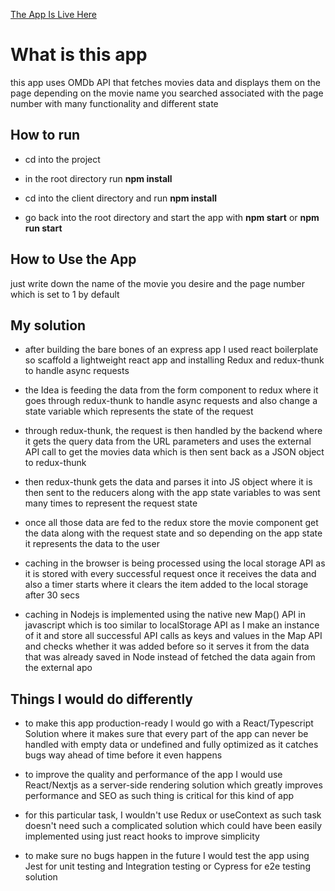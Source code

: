 [The App Is Live Here](https://movie-app-interface.vercel.app/)


# What is this app

this app uses OMDb API that fetches movies data and displays them on the page depending on the movie name you searched associated with the page number with many functionality and different state

## How to run

- cd into the project

- in the root directory run **npm install**

- cd into the client directory and run **npm install**

- go back into the root directory and start the app with **npm start** or **npm run start**

## How to Use the App

just write down the name of the movie you desire and the page number which is set to 1 by default

## My solution

- after building the bare bones of an express app I used react boilerplate so scaffold a lightweight react app and installing Redux and redux-thunk to handle async requests

- the Idea is feeding the data from the form component to redux where it goes through redux-thunk to handle async requests and also change a state variable which represents the state of the request

- through redux-thunk, the request is then handled by the backend where it gets the query data from the URL parameters and uses the external API call to get the movies data which is then sent back as a JSON object to redux-thunk

- then redux-thunk gets the data and parses it into JS object where it is then sent to the reducers along with the app state variables to was sent many times to represent the request state

- once all those data are fed to the redux store the movie component get the data along with the request state and so depending on the app state it represents the data to the user

- caching in the browser is being processed using the local storage API as it is stored with every successful request once it receives the data and also a timer starts where it clears the item added to the local storage after 30 secs

- caching in Nodejs is implemented using the native new Map() API in javascript which is too similar to localStorage API as I make an instance of it and store all successful API calls as keys and values in the Map API and checks whether it was added before so it serves it from the data that was already saved in Node instead of fetched the data again from the external apo

## Things I would do differently

- to make this app production-ready I would go with a React/Typescript Solution where it makes sure that every part of the app can never be handled with empty data or undefined and fully optimized as it catches bugs way ahead of time before it even happens

- to improve the quality and performance of the app I would use React/Nextjs as a server-side rendering solution which greatly improves performance and SEO as such thing is critical for this kind of app

- for this particular task, I wouldn't use Redux or useContext as such task doesn't need such a complicated solution which could have been easily implemented using just react hooks to improve simplicity

- to make sure no bugs happen in the future I would test the app using Jest for unit testing and Integration testing or Cypress for e2e testing solution

